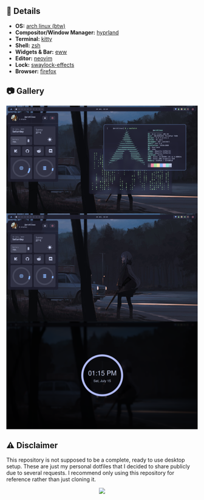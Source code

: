 ## :wave: Details

- **OS:** [arch linux (btw)](https://archlinux.org/)
- **Compositor/Window Manager:** [hyprland](https://hyprland.org/)
- **Terminal:** [kitty](https://github.com/kovidgoyal/kitty)
- **Shell:** [zsh](https://www.zsh.org/)
- **Widgets & Bar:** [eww](https://github.com/elkowar/eww)
- **Editor:** [neovim](https://neovim.io/)
- **Lock:** [swaylock-effects](https://github.com/mortie/swaylock-effects)
- **Browser:** [firefox](https://www.mozilla.org/en-US/firefox/)

## :camera: Gallery

<img src="assets/screenshot_matrix_neofetch.png" align="center">
<img src="assets/screenshot_controlcenter.png" align="center">
<img src="assets/screenshot_swaylock.png" align="center">

## :warning: Disclaimer
    
This repository is not supposed to be a complete, ready to use desktop setup. These are just my personal dotfiles that I decided to share publicly due to several requests. I recommend only using this repository for reference rather than just cloning it.

<p align="center">
    <img src="https://github.com/catppuccin/catppuccin/blob/main/assets/footers/gray0_ctp_on_line.png?raw=true"
</p>
